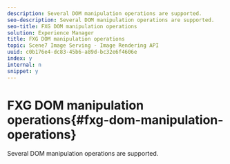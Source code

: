 ```yaml
---
description: Several DOM manipulation operations are supported.
seo-description: Several DOM manipulation operations are supported.
seo-title: FXG DOM manipulation operations
solution: Experience Manager
title: FXG DOM manipulation operations
topic: Scene7 Image Serving - Image Rendering API
uuid: c0b176e4-dc83-45b6-a89d-bc32e6f4606e
index: y
internal: n
snippet: y
---
```


# FXG DOM manipulation operations{#fxg-dom-manipulation-operations}

Several DOM manipulation operations are supported.


